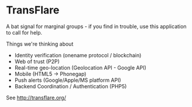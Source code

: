 # TransFlare

A bat signal for marginal groups - if you find in trouble, use this application to call for help.

Things we're thinking about

- Identity verification (onename protocol / blockchain)
- Web of trust (P2P)
- Real-time geo-location (Geolocation API - Google API)
- Mobile (HTML5 -> Phonegap)
- Push alerts (Google/Apple/MS platform API)
- Backend Coordination / Authentication (PHP5)

See http://transflare.org/
